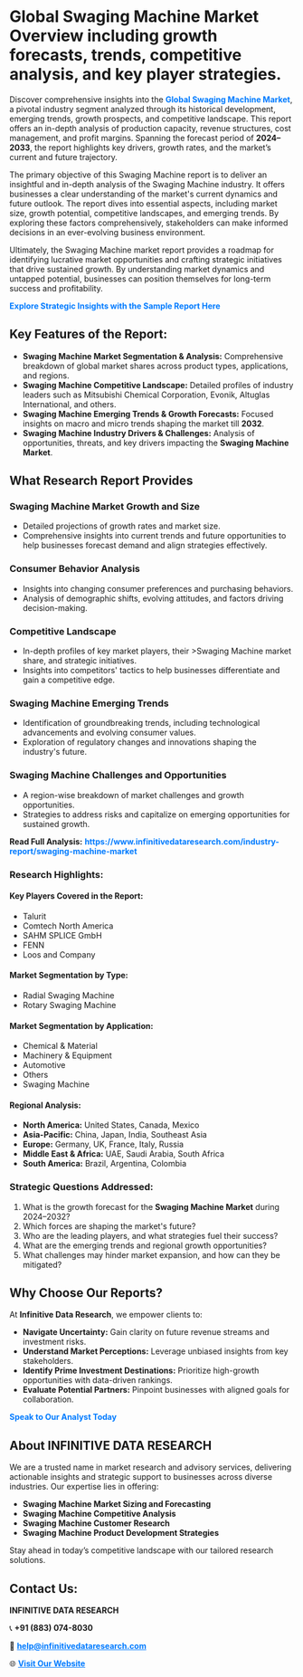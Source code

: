 <h1>Global Swaging Machine Market Overview including growth forecasts, trends, competitive analysis, and key player strategies.</h1>
<p>
Discover comprehensive insights into the 
<a href="https://www.infinitivedataresearch.com/industry-report/swaging-machine-market" rel="dofollow" style="color: #007BFF; text-decoration: none;"><strong>Global Swaging Machine Market</strong></a>, a pivotal industry segment analyzed through its historical development, emerging trends, growth prospects, and competitive landscape. This report offers an in-depth analysis of production capacity, revenue structures, cost management, and profit margins. Spanning the forecast period of <strong>2024–2033</strong>, the report highlights key drivers, growth rates, and the market’s current and future trajectory.
</p>
<p>
The primary objective of this Swaging Machine report is to deliver an insightful and in-depth analysis of the Swaging Machine industry. It offers businesses a clear understanding of the market's current dynamics and future outlook. The report dives into essential aspects, including market size, growth potential, competitive landscapes, and emerging trends. By exploring these factors comprehensively, stakeholders can make informed decisions in an ever-evolving business environment.
</p>
<p>
Ultimately, the Swaging Machine market report provides a roadmap for identifying lucrative market opportunities and crafting strategic initiatives that drive sustained growth. By understanding market dynamics and untapped potential, businesses can position themselves for long-term success and profitability.
</p>
<p>
<a href="https://www.infinitivedataresearch.com/request-sample/reportId=104362" style="color: #007BFF; text-decoration: none;"><strong>Explore Strategic Insights with the Sample Report Here</strong></a>
</p>

<h2>Key Features of the Report:</h2>
<ul>
<li><strong>Swaging Machine Market Segmentation & Analysis:</strong> Comprehensive breakdown of global market shares across product types, applications, and regions.</li>
<li><strong>Swaging Machine Competitive Landscape:</strong> Detailed profiles of industry leaders such as Mitsubishi Chemical Corporation, Evonik, Altuglas International, and others.</li>
<li><strong>Swaging Machine Emerging Trends & Growth Forecasts:</strong> Focused insights on macro and micro trends shaping the market till <strong>2032</strong>.</li>
<li><strong>Swaging Machine Industry Drivers & Challenges:</strong> Analysis of opportunities, threats, and key drivers impacting the <strong>Swaging Machine Market</strong>.</li>
</ul>

<h2>What Research Report Provides</h2>
<h3>Swaging Machine Market Growth and Size</h3>
<ul>
<li>Detailed projections of growth rates and market size.</li>
<li>Comprehensive insights into current trends and future opportunities to help businesses forecast demand and align strategies effectively.</li>
</ul>

<h3>Consumer Behavior Analysis</h3>
<ul>
<li>Insights into changing consumer preferences and purchasing behaviors.</li>
<li>Analysis of demographic shifts, evolving attitudes, and factors driving decision-making.</li>
</ul>

<h3>Competitive Landscape</h3>
<ul>
<li>In-depth profiles of key market players, their >Swaging Machine market share, and strategic initiatives.</li>
<li>Insights into competitors' tactics to help businesses differentiate and gain a competitive edge.</li>
</ul>

<h3>Swaging Machine Emerging Trends</h3>
<ul>
<li>Identification of groundbreaking trends, including technological advancements and evolving consumer values.</li>
<li>Exploration of regulatory changes and innovations shaping the industry's future.</li>
</ul>

<h3>Swaging Machine Challenges and Opportunities</h3>
<ul>
<li>A region-wise breakdown of market challenges and growth opportunities.</li>
<li>Strategies to address risks and capitalize on emerging opportunities for sustained growth.</li>
</ul>
<p><strong>Read Full Analysis:</strong> <a href="https://www.infinitivedataresearch.com/industry-report/swaging-machine-market" rel="dofollow" style="color: #007BFF; text-decoration: none;"><strong>https://www.infinitivedataresearch.com/industry-report/swaging-machine-market</strong></a></p>
<h3>Research Highlights:</h3>
<h4>Key Players Covered in the Report:</h4>
<ul><li>Talurit</li><li>Comtech North America</li><li>SAHM SPLICE GmbH</li><li>FENN</li><li>Loos and Company</li></ul>
<h4>Market Segmentation by Type:</h4>
<ul><li>Radial Swaging Machine</li><li>Rotary Swaging Machine</li></ul>
<h4>Market Segmentation by Application:</h4>
<ul><li>Chemical &amp; Material</li><li>Machinery &amp; Equipment</li><li>Automotive</li><li>Others</li><li>Swaging Machine</li></ul>

<h4>Regional Analysis:</h4>
<ul>
<li><strong>North America:</strong> United States, Canada, Mexico</li>
<li><strong>Asia-Pacific:</strong> China, Japan, India, Southeast Asia</li>
<li><strong>Europe:</strong> Germany, UK, France, Italy, Russia</li>
<li><strong>Middle East & Africa:</strong> UAE, Saudi Arabia, South Africa</li>
<li><strong>South America:</strong> Brazil, Argentina, Colombia</li>
</ul>

<h3>Strategic Questions Addressed:</h3>
<ol>
<li>What is the growth forecast for the <strong>Swaging Machine Market</strong> during 2024–2032?</li>
<li>Which forces are shaping the market's future?</li>
<li>Who are the leading players, and what strategies fuel their success?</li>
<li>What are the emerging trends and regional growth opportunities?</li>
<li>What challenges may hinder market expansion, and how can they be mitigated?</li>
</ol>

<h2>Why Choose Our Reports?</h2>
<p>At <strong>Infinitive Data Research</strong>, we empower clients to:</p>
<ul>
<li><strong>Navigate Uncertainty:</strong> Gain clarity on future revenue streams and investment risks.</li>
<li><strong>Understand Market Perceptions:</strong> Leverage unbiased insights from key stakeholders.</li>
<li><strong>Identify Prime Investment Destinations:</strong> Prioritize high-growth opportunities with data-driven rankings.</li>
<li><strong>Evaluate Potential Partners:</strong> Pinpoint businesses with aligned goals for collaboration.</li>
</ul>
<p><a href="https://www.infinitivedataresearch.com/industry-report/swaging-machine-market" rel="dofollow" style="color: #007BFF; text-decoration: none;"><strong>Speak to Our Analyst Today</strong></a></p>

<h2>About INFINITIVE DATA RESEARCH</h2>
<p>We are a trusted name in market research and advisory services, delivering actionable insights and strategic support to businesses across diverse industries. Our expertise lies in offering:</p>
<ul>
<li><strong>Swaging Machine Market Sizing and Forecasting</strong></li>
<li><strong>Swaging Machine Competitive Analysis</strong></li>
<li><strong>Swaging Machine Customer Research</strong></li>
<li><strong>Swaging Machine Product Development Strategies</strong></li>
</ul>
<p>Stay ahead in today’s competitive landscape with our tailored research solutions.</p>

<h2>Contact Us:</h2>
<p><strong>INFINITIVE DATA RESEARCH</strong></p>
<p>📞 <strong>+91 (883) 074-8030</strong></p>
<p>📧 <strong><a href="mailto:help@infinitivedataresearch.com" style="color: #007BFF;">help@infinitivedataresearch.com</a></strong></p>
<p>🌐 <strong><a href="https://www.infinitivedataresearch.com" rel="dofollow" style="color: #007BFF;">Visit Our Website</a></strong></p>